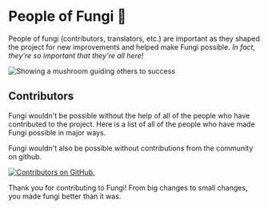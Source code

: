 # People of Fungi 🍄

People of fungi (contributors, translators, etc.) are important as they shaped the project for new improvements and helped make Fungi possible. *In fact,
they're so important that they're all here!*

![Showing a mushroom guiding others to success](/fungi-community-1.png)

## Contributors

<script setup>
import { VPTeamMembers } from 'vitepress/theme'

const members = [
  {
    avatar: 'https://www.github.com/hyerland.png',
    name: 'Adam Garza',
    title: 'Creator',
    links: [
      { icon: 'github', link: 'https://github.com/hyerland' },
      { icon: 'twitter', link: 'https://x.com/adamg_dev' }
    ]
  },
  {
    avatar: 'https://yt3.googleusercontent.com/tWrxeWzw2FvMPDrJpIBvK2jhHBKgt7Qnqhu349Qiyq3Z0i5X9xRhWsHHdErHaEhOfdOnLWeEJLk=s176-c-k-c0x00ffffff-no-rj',
    name: 'hiivemiind',
    title: 'Graphic Designer',
    links: [
      { icon: 'youtube', link: 'https://www.youtube.com/@hiivemiind.' },
    ]
  },
]
</script>

Fungi wouldn't be possible without the help of all of the people who have contributed to the project. Here is a list of all of the people who have made Fungi possible in major ways.

<VPTeamMembers size="small" :members="members" />

Fungi wouldn't also be possible without contributions from the community on github.

<a href="https://github.com/hyerland/Fungi/graphs/contributors">
  <img alt="Contributors on GitHub." src="https://contrib.rocks/image?repo=hyerland/Fungi" />
</a>

Thank you for contributing to Fungi! From big changes to small changes, you made fungi better than it was.
